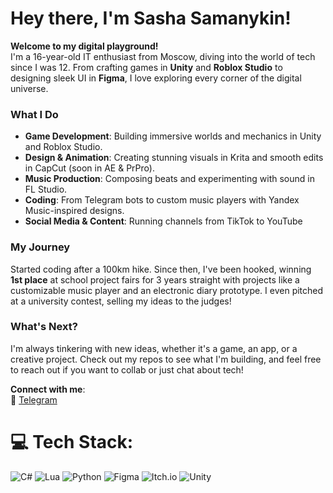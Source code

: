 # Hey there, I'm Sasha Samanykin! 

**Welcome to my digital playground!**  
I'm a 16-year-old IT enthusiast from Moscow, diving into the world of tech since I was 12. From crafting games in **Unity** and **Roblox Studio** to designing sleek UI in **Figma**, I love exploring every corner of the digital universe. 

### What I Do
- **Game Development**: Building immersive worlds and mechanics in Unity and Roblox Studio.  
- **Design & Animation**: Creating stunning visuals in Krita and smooth edits in CapCut (soon in AE & PrPro).  
- **Music Production**: Composing beats and experimenting with sound in FL Studio.  
- **Coding**: From Telegram bots to custom music players with Yandex Music-inspired designs.  
- **Social Media & Content**: Running channels from TikTok to YouTube

### My Journey
Started coding after a 100km hike. Since then, I've been hooked, winning **1st place** at school project fairs for 3 years straight with projects like a customizable music player and an electronic diary prototype. I even pitched at a university contest, selling my ideas to the judges! 

### What's Next?
I'm always tinkering with new ideas, whether it's a game, an app, or a creative project. Check out my repos to see what I'm building, and feel free to reach out if you want to collab or just chat about tech!   

**Connect with me**:  
📩 [Telegram](https://t.me/AlexsandrDeveloper) 

# 💻 Tech Stack:
![C#](https://img.shields.io/badge/c%23-%23239120.svg?style=for-the-badge&logo=csharp&logoColor=white) ![Lua](https://img.shields.io/badge/lua-%232C2D72.svg?style=for-the-badge&logo=lua&logoColor=white) ![Python](https://img.shields.io/badge/python-3670A0?style=for-the-badge&logo=python&logoColor=ffdd54) ![Figma](https://img.shields.io/badge/figma-%23F24E1E.svg?style=for-the-badge&logo=figma&logoColor=white) ![Itch.io](https://img.shields.io/badge/Itch-%23FF0B34.svg?style=for-the-badge&logo=Itch.io&logoColor=white) ![Unity](https://img.shields.io/badge/unity-%23000000.svg?style=for-the-badge&logo=unity&logoColor=white)

